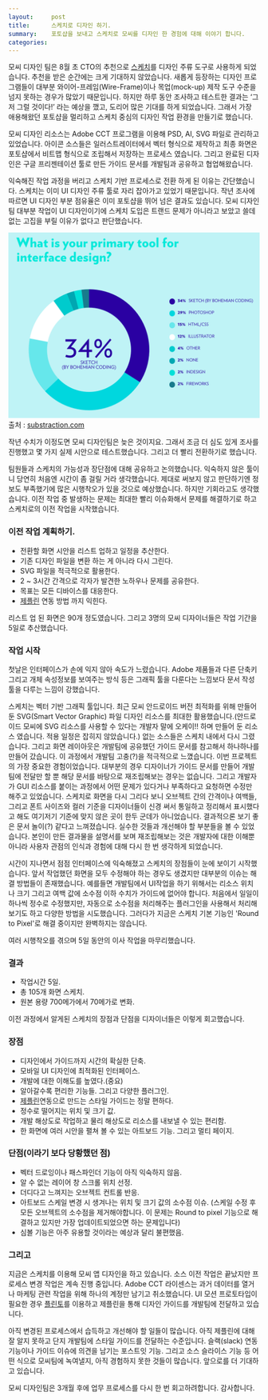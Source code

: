 ```yaml
---
layout:     post
title:      스케치로 디자인 하기. 
summary:    포토샵을 보내고 스케치로 모씨를 디자인 한 경험에 대해 이야기 합니다.
categories:
---
```

모씨 디자인 팀은 8월 초 CTO의 추천으로 [스케치](https://www.sketchapp.com)를 디자인 주류 도구로
사용하게 되었습니다. 추천을 받은 순간에는 크게 기대하지 않았습니다.
새롭게 등장하는 디자인 프로그램들이 대부분 와이어-프레임(Wire-Frame)이나
목업(mock-up) 제작 도구 수준을 넘지 못하는 경우가 많았기 때문입니다. 하지만
하루 동안 조사하고 테스트한 결과는 ‘그저 그럴 것이다!’ 라는 예상을
깼고, 도리어 많은 기대를 하게 되었습니다. 그래서 가장 애용해왔던
포토샵을 멀리하고 스케치 중심의 디자인 작업 환경을 만들기로 했습니다. 

모씨 디자인 리소스는 Adobe CCT 프로그램을 이용해 PSD, AI, SVG 파일로
관리하고 있었습니다. 아이콘 소스들은 일러스트레이터에서 벡터 형식으로
제작하고 최종 화면은 포토샵에서 비트맵 형식으로 조립해서 저장하는
프로세스 였습니다. 그리고 완료된 디자인은 구글 프리젠테이션 툴로
만든 가이드 문서를 개발팀과 공유하고 협업해왔습니다.

익숙해진 작업 과정을 버리고 스케치 기반 프로세스로 전환 하게 된 이유는
간단했습니다. 스케치는 이미 UI 디자인 주류 툴로 자리 잡아가고 있었기
때문입니다. 작년 조사에 따르면 UI 디자인 부분 점유율은 이미 포토샵을
뛰어 넘은 결과도 있습니다. 모씨 디자인팀 대부분 작업이 UI 디자인이기에
스케치 도입은 트랜드 문제가 아니라고 보았고 쓸데없는 고집을 부릴 이유가
없다고 판단했습니다. 

![](/images/20160908/001.png)
출처 : [substraction.com](http://tools.subtraction.com/interface-design.html)

작년 수치가 이정도면 모씨 디자인팀은 늦은 것이지요. 그래서 조금 더 심도
있게 조사를 진행했고 몇 가지 실제 시안으로 테스트했습니다. 그리고 더 빨리
전환하기로 했습니다.

팀원들과 스케치의 가능성과 장단점에 대해 공유하고 논의했습니다. 익숙하지
않은 툴이니 당연히 처음엔 시간이 좀 걸릴 거라 생각했습니다. 제대로
써보지 않고 판단하기엔 정보도 부족했기에 많은 시행착오가 있을 것으로
예상했습니다. 하지만 기회라고도 생각했습니다. 이전 작업 중 발생하는
문제는 최대한 빨리 이슈화해서 문제를 해결하기로 하고 스케치로의 이전 작업을 시작했습니다.

### 이전 작업 계획하기.
* 전환할 화면 시안을 리스트 업하고 일정을 추산한다.
* 기존 디자인 파일을 변환 하는 게 아니라 다시 그린다.
* SVG 파일을 적극적으로 활용한다.
* 2 ~ 3시간 간격으로 각자가 발견한 노하우나 문제를 공유한다.
* 목표는 모든 디바이스를 대응한다.
* [제플린](https://zeplin.io) 연동 방법 까지 익힌다.

리스트 업 된 화면은 90개 정도였습니다. 그리고 3명의 모씨 디자이너들은
작업 기간을 5일로 추산했습니다.

### 작업 시작
첫날은 인터페이스가 손에 익지 않아 속도가 느렸습니다. Adobe 제품들과
다른 단축키 그리고 개체 속성정보를 보여주는 방식 등은 그래픽 툴을
다룬다는 느낌보다 문서 작성툴을 다루는 느낌이 강했습니다.  

스케치는 벡터 기반 그래픽 툴입니다. 최근 모씨 안드로이드 버전 최적화를
위해 만들어둔 SVG(Smart Vector Graphic) 파일 디자인 리소스를 최대한
활용했습니다.(안드로이드 모씨에 SVG 리소스를 사용할 수 있다는 개발자
말에 오케이!! 하며 만들어 둔 리소스 였습니다. 적용 일정은 잡히지 않았습니다.)
없는 소스들은  스케치 내에서 다시 그렸습니다. 그리고 화면 레이아웃은
개발팀에 공유했던 가이드 문서를 참고해서 하나하나를 만들어 갔습니다.
이 과정에서 개발팀 고충(?)을 적극적으로 느꼈습니다. 이번 프로젝트의
가장 중요한 경험이었습니다. 대부분의 경우 디자이너가 가이드 문서를
만들어 개발팀에 전달만 할 뿐 해당 문서를 바탕으로 재조립해보는 경우는
없습니다. 그리고 개발자가 GUI 리소스를 붙이는 과정에서 어떤 문제가 있다거나
부족하다고 요청하면 수정만 해주고 있었습니다. 스케치로 화면을 다시
그리다 보니 오브젝트 간의 간격이나 여백들, 그리고 폰트 사이즈와 컬러
기준을 디자이너들이 신경 써서 통일하고 정리해서 표시했다고 해도 여기저기
기준에 맞지 않은 곳이 한두 군데가 아니었습니다. 결과적으론 보기 좋은
문서 놀이(?) 같다고 느껴졌습니다. 실수한 것들과 개선해야 할 부분들을
볼 수 있었습니다. 본인이 만든 결과물을 설명서를 보며 재조립해보는 것은
개발자에 대한 이해뿐 아니라 사용자 관점의 인식과 경험에 대해 다시 한
번 생각하게 되었습니다. 

시간이 지나면서 점점 인터페이스에 익숙해졌고 스케치의 장점들이 눈에
보이기 시작했습니다. 앞서 작업했던 화면을 모두 수정해야 하는 경우도
생겼지만 대부분의 이슈는 해결 방법들이 존재했습니다. 예를들면 개발팀에서
UI작업을 하기 위해서는 리소스 위치나 크기 그리고 여백 값에 소수점 이하
수치가 가이드에 없어야 합니다. 처음에서 일일이 하나씩 정수로 수정했지만,
자동으로 소수점을 처리해주는 플러그인을 사용해서 처리해 보기도 하고
다양한 방법을 시도했습니다. 그러다가 지금은 스케치 기본 기능인 'Round to
Pixel'로 해결 중이지만 완벽하지는 않습니다. 

여러 시행착오를 겪으며 5일 동안의 이사 작업을 마무리했습니다.

### 결과
* 작업시간 5일.
* 총 105개 화면 스케치.
* 원본 용량 700메가에서 70메가로 변화. 

이전 과정에서 알게된 스케치의 장점과 단점을 디자이너들은 이렇게 회고했습니다.

### 장점
* 디자인에서 가이드까지 시간의 확실한 단축.
* 모바일 UI 디자인에 최적화된 인터페이스.
* 개발에 대한 이해도를 높였다.(중요)
* 알아갈수록 편리한 기능들. 그리고 다양한 플러그인.
* [제플린](https://zeplin.io)연동으로 만드는 스타일 가이드는 정말 편하다.
* 정수로 떨어지는 위치 및 크기 값.
* 개발 해상도로 작업하고 물리 해상도로 리소스를 내보낼 수 있는 편리함. 
* 한 화면에 여러 시안을 펼쳐 볼 수 있는 아트보드 기능. 그리고 멀티 페이지.

### 단점(이라기 보다 당황했던 점)
* 벡터 드로잉이나 패스파인더 기능이 아직 익숙하지 않음.
* 알 수 없는 레이어 창 스크롤 위치 선정.
* 더디다고 느껴지는 오브젝트 컨트롤 반응.
* 아트보드 스케일 변경 시 생겨나는 위치 및 크기 값의 소수점 이슈. (스케일
수정 후 모든 오브젝트의 소수점을 제거해야합니다. 이 문제는 Round to pixel
기능으로 해결하고 있지만 가장 업데이트되었으면 하는 문제입니다)
* 심볼 기능은 아주 유용할 것이라는 예상과 달리 불편했음. 

### 그리고
지금은 스케치를 이용해 모씨 앱 디자인을 하고 있습니다. 소스 이전 작업은
끝났지만 프로세스 변경 작업은 계속 진행 중입니다. Adobe CCT 라이센스는
과거 데이터를 열거나 마케팅 관련 작업을 위해 하나의 계정만 남기고 취소했습니다.
UI 모션 프로토타입이 필요한 경우 [플린토](https://www.flinto.com)를 이용하고
제플린을 통해 디자인 가이드를 개발팀에 전달하고 있습니다. 

아직 변경된 프로세스에서 습득하고 개선해야 할 일들이 많습니다.
아직 제플린에 대해 잘 알지 못하고 단지 개발팀에 스타일 가이드를
전달하는 수준입니다. 슬랙(slack) 연동 기능이나 가이드 이슈에 의견을
남기는 포스트잇 기능. 그리고 소스 슬라이스 기능 등 어떤 식으로 모씨팀에
녹여낼지, 아직 경험하지 못한 것들이 많습니다. 앞으로를 더 기대하고 있습니다. 

모씨 디자인팀은 3개월 후에 업무 프로세스를 다시 한 번 회고하려합니다. 
감사합니다.
